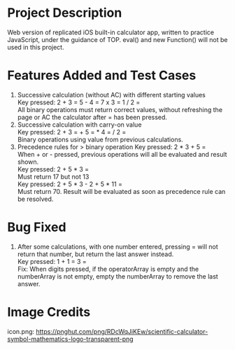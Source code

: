 # Project Description
Web version of replicated iOS built-in calculator app, written to practice 
JavaScript, under the guidance of TOP. eval() and new Function() will not be 
used in this project.  

# Features Added and Test Cases
1) Successive calculation (without AC) with different starting values  
Key pressed: 2 + 3 = 5 - 4 = 7 x 3 = 1 / 2 =  
All binary operations must return correct values, without refreshing the page
or AC the calculator after = has been pressed.  
2) Successive calculation with carry-on value  
Key pressed: 2 + 3 = + 5 = * 4 = / 2 =  
Binary operations using value from previous calculations.  
3) Precedence rules for > binary operation
Key pressed: 2 * 3 + 5 =  
When + or - pressed, previous operations will all be evaluated and result shown.  
Key pressed: 2 + 5 * 3 =  
Must return 17 but not 13  
Key pressed: 2 + 5 * 3 - 2 + 5 * 11 =  
Must return 70. Result will be evaluated as soon as precedence rule can be 
resolved.

# Bug Fixed
1) After some calculations, with one number entered, pressing = will not return
that number, but return the last answer instead.  
Key pressed: 1 + 1 = 3 =  
Fix: When digits pressed, if the operatorArray is empty and the numberArray is
not empty, empty the numberArray to remove the last answer.

# Image Credits
icon.png: https://pnghut.com/png/RDcWqJiKEw/scientific-calculator-symbol-mathematics-logo-transparent-png